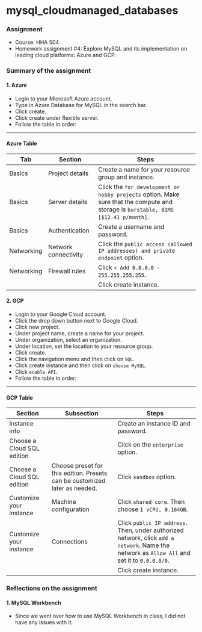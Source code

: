 # mysql_cloudmanaged_databases

### **Assignment**
- Course: HHA 504
- Homework assignment #4: Explore MySQL and its implementation on leading cloud platforms: Azure and GCP. 
  
### **Summary of the assignment**

#### 1. Azure
- Login to your Microsoft Azure account.
- Type in Azure Database for MySQL in the search bar.
- Click create.
- Click create under flexible server.
- Follow the table in order:
---
  #### Azure Table
  | Tab | Section | Steps |
  | --- | --- | --- |
  | Basics | Project details | Create a name for your resource group and instance. |
  | Basics | Server details | Click the `for development or hobby projects` option. Make sure that the compute and storage is `burstable, B1MS [$12.41 p/month]`. |
  | Basics | Authentication | Create a username and password. |
  | Networking | Network connectivity | Click the `public access (allowed IP addresses) and private endpoint` option. |
  | Networking | Firewall rules | Click `+ Add 0.0.0.0 - 255.255.255.255`. |
  | | | Click create instance. |

#### 2. GCP
- Login to your Google Cloud account.
- Click the drop down button next to Google Cloud. 
- Click new project.
- Under project name, create a name for your project.
- Under organization, select an organization.
- Under location, set the location to your resource group.
- Click create.
- Click the navigation menu and then click on `SQL`.
- Click create instance and then click on `choose MySQL`.
- Click `enable API`.
- Follow the table in order:
---
  #### GCP Table
  | Section | Subsection | Steps |
  | --- | --- | --- |
  | Instance info | | Create an instance ID and password. |
  | Choose a Cloud SQL edition | | Click on the `enterprise` option. |
  | Choose a Cloud SQL edition | Choose preset for this edition. Presets can be customized later as needed. | Click `sandbox` option. |
  | Customize your instance | Machine configuration | Click `shared core`. Then choose `1 vCPU, 0.164GB`. |
  | Customize your instance | Connections | Click `public IP address`. Then, under authorized network, click `add a network`. Name the network as `Allow All` and set it to `0.0.0.0/0`. |
  | | | Click create instance. |
  
### **Reflections on the assignment**

#### 1. MySQL Workbench
- Since we went over how to use MySQL Workbench in class, I did not have any issues with it.
